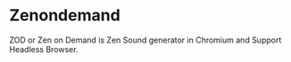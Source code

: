 # Zenondemand
ZOD or Zen on Demand is Zen Sound generator in Chromium and Support Headless Browser. 
